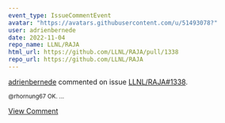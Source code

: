```yaml
---
event_type: IssueCommentEvent
avatar: "https://avatars.githubusercontent.com/u/51493078?"
user: adrienbernede
date: 2022-11-04
repo_name: LLNL/RAJA
html_url: https://github.com/LLNL/RAJA/pull/1338
repo_url: https://github.com/LLNL/RAJA
---
```


<a href='https://github.com/adrienbernede' target='_blank'>adrienbernede</a> commented on issue <a href='https://github.com/LLNL/RAJA/pull/1338' target='_blank'>LLNL/RAJA#1338</a>.

<small>@rhornung67 OK....</small>

<a href='https://github.com/LLNL/RAJA/pull/1338' target='_blank'>View Comment</a>
